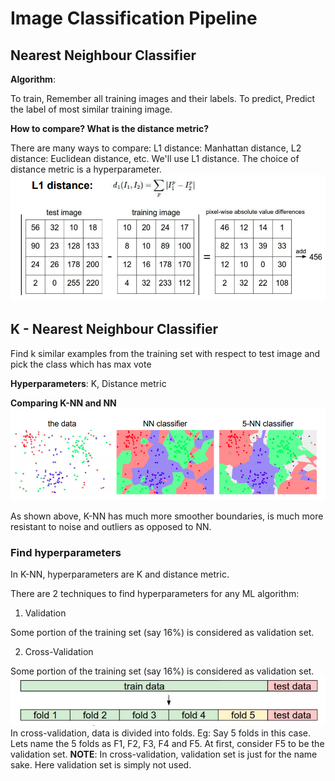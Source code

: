 # Image Classification Pipeline

## Nearest Neighbour Classifier

**Algorithm**:

To train, Remember all training images and their labels. To predict, Predict the label of most similar training image.

**How to compare? What is the distance metric?**

There are many ways to compare: L1 distance: Manhattan distance, L2 distance: Euclidean distance, etc. We'll use L1 distance. The choice of distance metric is a hyperparameter.
![1](/lectures/img/lec_2/1.png)

## K - Nearest Neighbour Classifier

Find k similar examples from the training set with respect to test image and pick the class which has max vote

**Hyperparameters**: K, Distance metric

**Comparing K-NN and NN**
![2](/lectures/img/lec_2/2.png)

As shown above, K-NN has much more smoother boundaries, is much more resistant to noise and outliers as opposed to NN.

### Find hyperparameters

In K-NN, hyperparameters are K and distance metric.

There are 2 techniques to find hyperparameters for any ML algorithm:

1. Validation

Some portion of the training set (say 16%) is considered as validation set.

2. Cross-Validation

Some portion of the training set (say 16%) is considered as validation set.
![3](/lectures/img/lec_2/3.png)
In cross-validation, data is divided into folds. Eg: Say 5 folds in this case.
Lets name the 5 folds as F1, F2, F3, F4 and F5.
At first, consider F5 to be the validation set. **NOTE**: In cross-validation, validation set is just for the name sake. Here validation set is simply not used.

